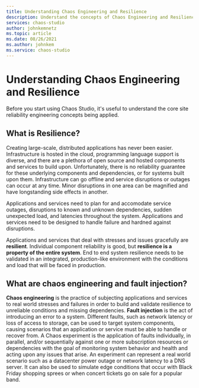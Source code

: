```yaml
---
title: Understanding Chaos Engineering and Resilience
description: Understand the concepts of Chaos Engineering and Resilience.
services: chaos-studio
author: johnkemnetz
ms.topic: article
ms.date: 08/26/2021
ms.author: johnkem
ms.service: chaos-studio
---
```


# Understanding Chaos Engineering and Resilience

Before you start using Chaos Studio, it's useful to understand the core site reliability engineering concepts being applied.

## What is Resilience?

Creating large-scale, distributed applications has never been easier. Infrastructure is hosted in the cloud, programming language support is diverse, and there are a plethora of open source and hosted components and services to build upon. Unfortunately, there is no reliability guarantee for these underlying components and dependencies, or for systems built upon them. Infrastructure can go offline and service disruptions or outages can occur at any time. Minor disruptions in one area can be magnified and have longstanding side effects in another. 

Applications and services need to plan for and accomodate service outages, disruptions to known and unknown dependencies, sudden unexpected load, and latencies throughout the system. Applications and services need to be designed to handle failure and hardned against disruptions. 

Applications and services that deal with stresses and issues gracefully are **resilient**. Individual component reliability is good, but **resilience is a property of the entire system**. End to end system resilience needs to be validated in an integrated, production-like environment with the conditions and load that will be faced in production.

## What are chaos engineering and fault injection?

**Chaos engineering** is the practice of subjecting applications and services to real world stresses and failures in order to build and validate resilience to unreliable conditions and missing dependencies. **Fault injection** is the act of introducing an error to a system. Different faults, such as network latency or loss of access to storage, can be used to target system components, causing scenarios that an application or service must be able to handle or recover from. A Chaos experiment is the application of faults individually, in parallel, and/or sequentially against one or more subscription resources or dependencies with the goal of monitoring system behavior and health and acting upon any issues that arise. An experiment can represent a real world scenario such as a datacenter power outage or network latency to a DNS server. It can also be used to simulate edge conditions that occur with Black Friday shopping sprees or when concert tickets go on sale for a popular band.
